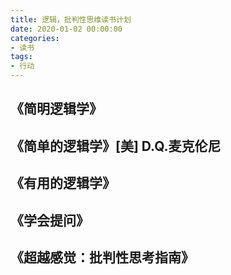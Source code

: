 ```yaml
---
title: 逻辑，批判性思维读书计划
date: 2020-01-02 00:00:00
categories: 
- 读书
tags:
- 行动
---
```


## 《简明逻辑学》

## 《简单的逻辑学》[美] D.Q.麦克伦尼

## 《有用的逻辑学》

## 《学会提问》

## 《超越感觉：批判性思考指南》
